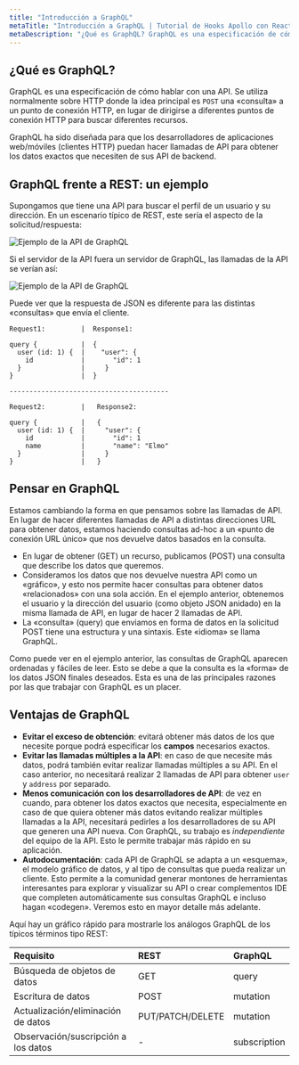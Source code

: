 ```yaml
---
title: "Introducción a GraphQL"
metaTitle: "Introducción a GraphQL | Tutorial de Hooks Apollo con React en GraphQL"
metaDescription: "¿Qué es GraphQL? GraphQL es una especificación de cómo hablar con una API. Esta parte también cubre GraphQL frente a REST con un ejemplo y repasa las ventajas de GraphQL"
---
```


## ¿Qué es GraphQL?
GraphQL es una especificación de cómo hablar con una API. Se utiliza normalmente sobre HTTP donde la idea principal es `POST` una «consulta» a un punto de conexión HTTP, en lugar de dirigirse a diferentes puntos de conexión HTTP para buscar diferentes recursos.

GraphQL ha sido diseñada para que los desarrolladores de aplicaciones web/móviles (clientes HTTP) puedan hacer llamadas de API para obtener los datos exactos que necesiten de sus API de backend.

## GraphQL frente a REST: un ejemplo
Supongamos que tiene una API para buscar el perfil de un usuario y su dirección. En un escenario típico de REST, este sería el aspecto de la solicitud/respuesta:

![Ejemplo de la API de GraphQL](https://graphql-engine-cdn.hasura.io/learn-hasura/assets/graphql-react/rest-api.png)

Si el servidor de la API fuera un servidor de GraphQL, las llamadas de la API se verían así:

![Ejemplo de la API de GraphQL](https://graphql-engine-cdn.hasura.io/learn-hasura/assets/graphql-react/graphql-api.gif)

Puede ver que la respuesta de JSON es diferente para las distintas «consultas» que envía el cliente.

```
Request1:         |  Response1:

query {           |  {
  user (id: 1) {  |    "user": {
    id            |       "id": 1
  }               |     }
}                 |  }

----------------------------------------

Request2:         |   Response2:

query {           |   {
  user (id: 1) {  |     "user": {
    id            |       "id": 1
    name          |       "name": "Elmo"
  }               |     }
}                 |   }
```

## Pensar en GraphQL

Estamos cambiando la forma en que pensamos sobre las llamadas de API. En lugar de hacer diferentes llamadas de API
 a distintas direcciones URL para obtener datos, estamos haciendo consultas ad-hoc a un «punto de conexión
 URL único» que nos devuelve datos basados en la consulta.
- En lugar de obtener (GET) un recurso, publicamos (POST) una consulta que describe los datos que
    queremos.
- Consideramos los datos que nos devuelve nuestra API como un «gráfico», y esto nos permite hacer
    consultas para obtener datos «relacionados» con una sola acción. En el ejemplo
    anterior, obtenemos el usuario y la dirección del usuario (como objeto JSON anidado)
    en la misma llamada de API, en lugar de hacer 2 llamadas de API.
- La «consulta» (query) que enviamos en forma de datos en la solicitud POST tiene una estructura y una sintaxis.
    Este «idioma» se llama GraphQL.

Como puede ver en el ejemplo anterior, las consultas de GraphQL aparecen ordenadas y fáciles de
 leer. Esto se debe a que la consulta es la «forma» de los datos JSON finales deseados.
 Esta es una de las principales razones por las que trabajar con GraphQL es un placer.

## Ventajas de GraphQL

- **Evitar el exceso de obtención**: evitará obtener más datos de los que necesite porque
    podrá especificar los **campos** necesarios exactos.
- **Evitar las llamadas múltiples a la API**: en caso de que necesite más datos, podrá también evitar
    realizar llamadas múltiples a su API. En el caso anterior, no necesitará realizar
    2 llamadas de API para obtener `user` y `address` por separado.
- **Menos comunicación con los desarrolladores de API**: de vez en cuando, para obtener los datos exactos
    que necesita, especialmente en caso de que quiera obtener más datos evitando realizar múltiples llamadas a la API,
    necesitará pedirles a los desarrolladores de su API que generen una API nueva. Con GraphQL,
    su trabajo es *independiente* del equipo de la API. Esto le permite trabajar más rápido en su
    aplicación.
- **Autodocumentación**: cada API de GraphQL se adapta a un «esquema», el modelo gráfico
    de datos, y al tipo de consultas que pueda realizar un cliente. Esto permite a la comunidad
    generar montones de herramientas interesantes para explorar y visualizar su API o crear complementos IDE
    que completen automáticamente sus consultas GraphQL e incluso hagan «codegen». Veremos esto en
    mayor detalle más adelante.

Aquí hay un gráfico rápido para mostrarle los análogos GraphQL de los típicos términos tipo REST:

| Requisito | REST | GraphQL |
| :-- | :-- | :-- |
| Búsqueda de objetos de datos | GET | query |
| Escritura de datos | POST | mutation |
| Actualización/eliminación de datos | PUT/PATCH/DELETE | mutation |
| Observación/suscripción a los datos | - | subscription |
